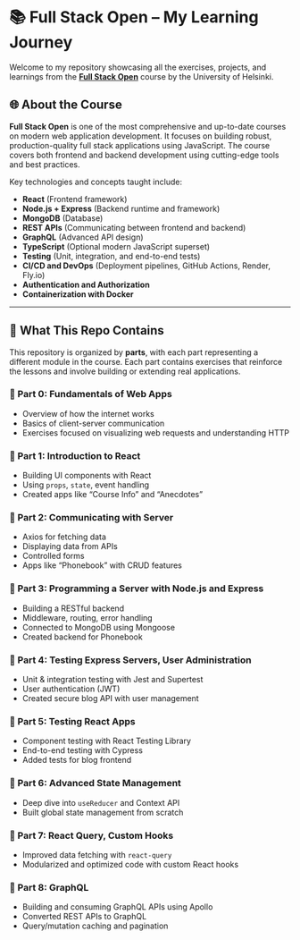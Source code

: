 # 📚 Full Stack Open – My Learning Journey

Welcome to my repository showcasing all the exercises, projects, and learnings from the **[Full Stack Open](https://fullstackopen.com/en/)** course by the University of Helsinki.

## 🌐 About the Course

**Full Stack Open** is one of the most comprehensive and up-to-date courses on modern web application development. It focuses on building robust, production-quality full stack applications using JavaScript. The course covers both frontend and backend development using cutting-edge tools and best practices.

Key technologies and concepts taught include:

- **React** (Frontend framework)
- **Node.js + Express** (Backend runtime and framework)
- **MongoDB** (Database)
- **REST APIs** (Communicating between frontend and backend)
- **GraphQL** (Advanced API design)
- **TypeScript** (Optional modern JavaScript superset)
- **Testing** (Unit, integration, and end-to-end tests)
- **CI/CD and DevOps** (Deployment pipelines, GitHub Actions, Render, Fly.io)
- **Authentication and Authorization**
- **Containerization with Docker**

---
## 🧠 What This Repo Contains

This repository is organized by **parts**, with each part representing a different module in the course. Each part contains exercises that reinforce the lessons and involve building or extending real applications.

### 🔹 Part 0: Fundamentals of Web Apps
- Overview of how the internet works
- Basics of client-server communication
- Exercises focused on visualizing web requests and understanding HTTP

### 🔹 Part 1: Introduction to React
- Building UI components with React
- Using `props`, `state`, event handling
- Created apps like “Course Info” and “Anecdotes”

### 🔹 Part 2: Communicating with Server
- Axios for fetching data
- Displaying data from APIs
- Controlled forms
- Apps like “Phonebook” with CRUD features

### 🔹 Part 3: Programming a Server with Node.js and Express
- Building a RESTful backend
- Middleware, routing, error handling
- Connected to MongoDB using Mongoose
- Created backend for Phonebook

### 🔹 Part 4: Testing Express Servers, User Administration
- Unit & integration testing with Jest and Supertest
- User authentication (JWT)
- Created secure blog API with user management

### 🔹 Part 5: Testing React Apps
- Component testing with React Testing Library
- End-to-end testing with Cypress
- Added tests for blog frontend

### 🔹 Part 6: Advanced State Management
- Deep dive into `useReducer` and Context API
- Built global state management from scratch

### 🔹 Part 7: React Query, Custom Hooks
- Improved data fetching with `react-query`
- Modularized and optimized code with custom React hooks

### 🔹 Part 8: GraphQL
- Building and consuming GraphQL APIs using Apollo
- Converted REST APIs to GraphQL
- Query/mutation caching and pagination
